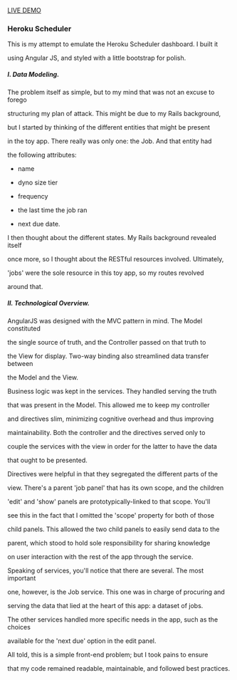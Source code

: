[LIVE DEMO](http://heroku-scheduler-cjv.surge.sh/#/)

### Heroku Scheduler

This is my attempt to emulate the Heroku Scheduler dashboard. I built it

using Angular JS, and styled with a little bootstrap for polish.

##### I. Data Modeling.

The problem itself as simple, but to my mind that was not an excuse to forego

structuring my plan of attack. This might be due to my Rails background,

but I started by thinking of the different entities that might be present

in the toy app. There really was only one: the Job. And that entity had

the following attributes:

- name

- dyno size tier

- frequency

- the last time the job ran

- next due date.

I then thought about the different states. My Rails background revealed itself

once more, so I thought about the RESTful resources involved. Ultimately,

'jobs' were the sole resource in this toy app, so my routes revolved

around that.


##### II. Technological Overview.

AngularJS was designed with the MVC pattern in mind. The Model constituted

the single source of truth, and the Controller passed on that truth to

the View for display. Two-way binding also streamlined data transfer between

the Model and the View.

Business logic was kept in the services. They handled serving the truth

that was present in the Model. This allowed me to keep my controller

and directives slim, minimizing cognitive overhead and thus improving

maintainability. Both the controller and the directives served only to

couple the services with the view in order for the latter to have the data

that ought to be presented.

Directives were helpful in that they segregated the different parts of the

view. There's a parent 'job panel' that has its own scope, and the children

'edit' and 'show' panels are prototypically-linked to that scope. You'll

see this in the fact that I omitted the 'scope' property for both of those

child panels. This allowed the two child panels to easily send data to the

parent, which stood to hold sole responsibility for sharing knowledge

on user interaction with the rest of the app through the service.

Speaking of services, you'll notice that there are several. The most important

one, however, is the Job service. This one was in charge of procuring and

serving the data that lied at the heart of this app: a dataset of jobs.

The other services handled more specific needs in the app, such as the choices

available for the 'next due' option in the edit panel.

All told, this is a simple front-end problem; but I took pains to ensure

that my code remained readable, maintainable, and followed best practices.
